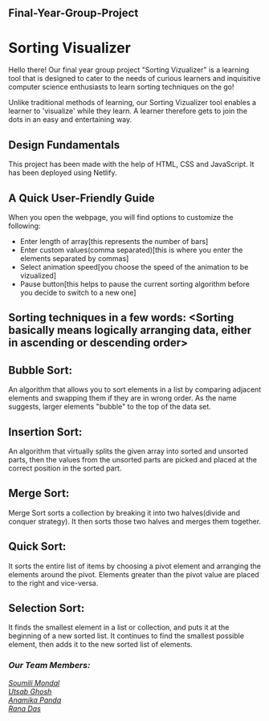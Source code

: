 ## Final-Year-Group-Project
# Sorting Visualizer
Hello there! Our final year group project "Sorting Vizualizer" is a learning tool that is designed to cater to the needs of curious learners and inquisitive computer science enthusiasts to learn sorting techniques on the go! 

Unlike traditional methods of learning, our Sorting Vizualizer tool enables a learner to 'visualize' while they learn. A learner therefore gets to join the dots in an easy and entertaining way. 
## Design Fundamentals
This project has been made with the help of HTML, CSS and JavaScript. It has been deployed using Netlify. 

## A Quick User-Friendly Guide 
When you open the webpage, you will find options to customize the following:
- Enter length of array[this represents the number of bars]
- Enter custom values(comma separated)[this is where you enter the elements separated by commas]
- Select animation speed[you choose the speed of the animation to be vizualized]
- Pause button[this helps to pause the current sorting algorithm before you decide to switch to a new one]

## Sorting techniques in a few words: <Sorting basically means logically arranging data, either in ascending or descending order>

## Bubble Sort:
An algorithm that allows you to sort elements in a list by comparing adjacent elements and swapping them if they are in wrong order. As the name suggests, larger elements "bubble" to the top of the data set. 

## Insertion Sort:
An algorithm that virtually splits the given array into sorted and unsorted parts, then the values from the unsorted parts are picked and placed at the correct position in the sorted part. 

## Merge Sort:
Merge Sort sorts a collection by breaking it into two halves(divide and conquer strategy). It then sorts those two halves and merges them together. 

## Quick Sort:
It sorts the entire list of items by choosing a pivot element and arranging the elements around the pivot. Elements greater than the pivot value are placed to the right and vice-versa. 

## Selection Sort:
It finds the smallest element in a list or collection, and puts it at the beginning of a new sorted list. It continues to find the smallest possible element, then adds it to the new sorted list of elements. 


### <i>Our Team Members: <i>

[Soumili Mondal](https://github.com/Soumelee) <br>
[Utsab Ghosh](https://github.com/Utsab2001) <br>
[Anamika Panda](https://github.com/anamikapanda) <br>
[Rana Das](https://github.com/Ranadas2001)
